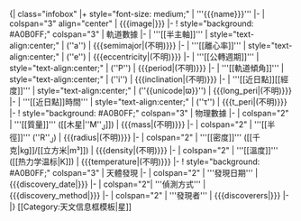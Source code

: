 {| class="infobox"
|+ style="font-size: medium;" | '''{{{name}}}''' <!--[http://vo.obspm.fr/exoplanetes/encyclo/star.php?st={{PAGENAME}}]-->
|- 
| colspan="3" align="center" | {{{image|}}}
|-
! style="background: #A0B0FF;" colspan="3" | 軌道數據
|-
| '''[[半主軸]]'''
| style="text-align:center;" | (''a'')
| {{{semimajor|(不明)}}}
|-
| '''[[離心率]]'''
| style="text-align:center;" | (''e'')
| {{{eccentricity|(不明)}}}
|-
| '''[[公轉週期]]'''
| style="text-align:center;" | (''P'')
| {{{period|(不明)}}}
|-
| '''[[軌道傾角]]'''
| style="text-align:center;" | (''i'')
| {{{inclination|(不明)}}}
|-
| '''[[近日點]][[經度]]'''
| style="text-align:center;" | (''{{unicode|ϖ}}'')
| {{{long_peri|(不明)}}}
|-
| '''[[近日點]]時間'''
| style="text-align:center;" | (''τ'')
| {{{t_peri|(不明)}}}
|-
! style="background: #A0B0FF;" colspan="3" | 物理數據
|-
| colspan="2" | '''[[質量]]''' (<span title="Jupiter mass">[[木星|''M''<sub>J</sub>]]</span>)
| {{{mass|(不明)}}}
|-
| colspan="2" | '''[[半徑]]''' (<span title="Jupiter radii">''R''<sub>J</sub></span>)
| {{{radius|(不明)}}}
|-
| colspan="2" | '''[[密度]]''' ([[千克|kg]]/[[立方米|m³]])
| {{{density|(不明)}}}
|-
| colspan="2" | '''[[溫度]]''' ([[热力学温标|K]])
| {{{temperature|(不明)}}}
|-
! style="background: #A0B0FF;" colspan="3" | 天體發現
|-
| colspan="2" | '''發現日期'''
| {{{discovery_date|}}}
|-
| colspan="2"| '''偵測方式'''
| {{{discovery_method|}}}
|-
| colspan="2" | '''發現者'''
| {{{discoverers|}}}
|-
|}<noinclude>
[[Category:天文信息框模板|星]]
</noinclude>